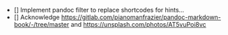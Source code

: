 - [] Implement pandoc filter to replace shortcodes for hints...
- [] Acknowledge https://gitlab.com/pianomanfrazier/pandoc-markdown-book/-/tree/master and https://unsplash.com/photos/AT5vuPoi8vc

